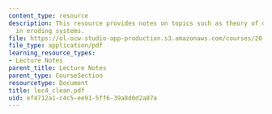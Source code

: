 ```yaml
---
content_type: resource
description: This resource provides notes on topics such as theory of drug release
  in eroding systems.
file: https://ol-ocw-studio-app-production.s3.amazonaws.com/courses/20-462j-molecular-principles-of-biomaterials-spring-2006/ef4712a1c4c5ee915ff639a8d0d2a87a_lec4_clean.pdf
file_type: application/pdf
learning_resource_types:
- Lecture Notes
parent_title: Lecture Notes
parent_type: CourseSection
resourcetype: Document
title: lec4_clean.pdf
uid: ef4712a1-c4c5-ee91-5ff6-39a8d0d2a87a
---
```

